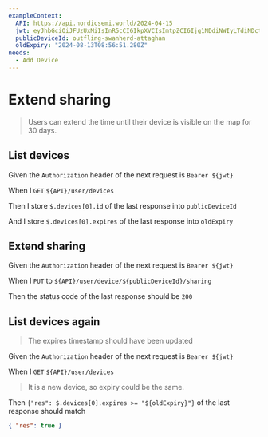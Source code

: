 ```yaml
---
exampleContext:
  API: https://api.nordicsemi.world/2024-04-15
  jwt: eyJhbGciOiJFUzUxMiIsInR5cCI6IkpXVCIsImtpZCI6Ijg1NDdiNWIyLTdiNDctNDFlNC1iZjJkLTdjZGZmNDhiM2VhNCJ9.eyJAY29udGV4dCI6Imh0dHBzOi8vZ2l0aHViLmNvbS9oZWxsby1ucmZjbG91ZC9wcm90by1tYXAvdXNlci1qd3QiLCJlbWFpbCI6ImVkYjJiZDM3QGV4YW1wbGUuY29tIiwiaWF0IjoxNzIyODcxNTYyLCJleHAiOjE3MjI5NTc5NjIsImF1ZCI6ImhlbGxvLm5yZmNsb3VkLmNvbSJ9.ALiHjxR7HIjuYQBvPVh5-GMs-2f-pMGs_FTz-x0HGzQ4amLASeUGEZ7X_y-_mgZpYu8VKGm6be0LtIIx9DgYBff1ASfmQH327rub0a2-DjXW-JUJQn_6t6H6_JhvPZ9jWBSzy3Tbpp9NmTUNmHgEwzyoctnmgp0oo26VEwc4r6YGQWkZ
  publicDeviceId: outfling-swanherd-attaghan
  oldExpiry: "2024-08-13T08:56:51.280Z"
needs:
  - Add Device
---
```


# Extend sharing

> Users can extend the time until their device is visible on the map for 30
> days.

## List devices

Given the `Authorization` header of the next request is `Bearer ${jwt}`

When I `GET` `${API}/user/devices`

Then I store `$.devices[0].id` of the last response into `publicDeviceId`

And I store `$.devices[0].expires` of the last response into `oldExpiry`

## Extend sharing

Given the `Authorization` header of the next request is `Bearer ${jwt}`

When I `PUT` to `${API}/user/device/${publicDeviceId}/sharing`

Then the status code of the last response should be `200`

## List devices again

> The expires timestamp should have been updated

Given the `Authorization` header of the next request is `Bearer ${jwt}`

When I `GET` `${API}/user/devices`

> It is a new device, so expiry could be the same.

Then `{"res": $.devices[0].expires >= "${oldExpiry}"}` of the last response
should match

```json
{ "res": true }
```

